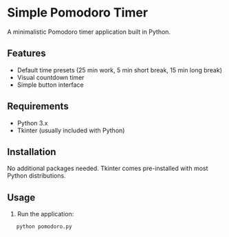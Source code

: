 # Simple Pomodoro Timer

A minimalistic Pomodoro timer application built in Python.

## Features
- Default time presets (25 min work, 5 min short break, 15 min long break)
- Visual countdown timer
- Simple button interface

## Requirements
- Python 3.x
- Tkinter (usually included with Python)

## Installation
No additional packages needed. Tkinter comes pre-installed with most Python distributions.

## Usage
1. Run the application:
```bash
   python pomodoro.py
```
